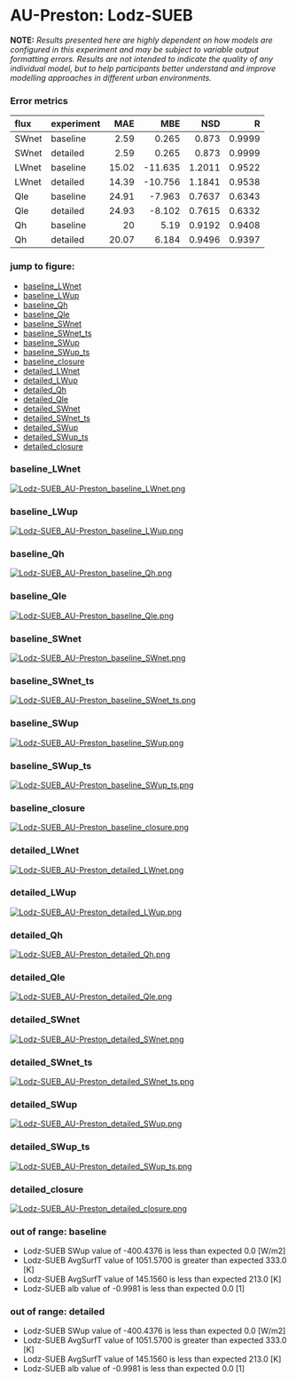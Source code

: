 # AU-Preston: Lodz-SUEB

**NOTE:** *Results presented here are highly dependent on how models are configured in this experiment and may be subject to variable output formatting errors. Results are not intended to indicate the quality of any individual model, but to help participants better understand and improve modelling approaches in different urban environments.*

### Error metrics

| flux   | experiment   |   MAE |     MBE |    NSD |      R |
|:-------|:-------------|------:|--------:|-------:|-------:|
| SWnet  | baseline     |  2.59 |   0.265 | 0.873  | 0.9999 |
| SWnet  | detailed     |  2.59 |   0.265 | 0.873  | 0.9999 |
| LWnet  | baseline     | 15.02 | -11.635 | 1.2011 | 0.9522 |
| LWnet  | detailed     | 14.39 | -10.756 | 1.1841 | 0.9538 |
| Qle    | baseline     | 24.91 |  -7.963 | 0.7637 | 0.6343 |
| Qle    | detailed     | 24.93 |  -8.102 | 0.7615 | 0.6332 |
| Qh     | baseline     | 20    |   5.19  | 0.9192 | 0.9408 |
| Qh     | detailed     | 20.07 |   6.184 | 0.9496 | 0.9397 |

### jump to figure:
 - [baseline_LWnet](#baseline_lwnet)
 - [baseline_LWup](#baseline_lwup)
 - [baseline_Qh](#baseline_qh)
 - [baseline_Qle](#baseline_qle)
 - [baseline_SWnet](#baseline_swnet)
 - [baseline_SWnet_ts](#baseline_swnet_ts)
 - [baseline_SWup](#baseline_swup)
 - [baseline_SWup_ts](#baseline_swup_ts)
 - [baseline_closure](#baseline_closure)
 - [detailed_LWnet](#detailed_lwnet)
 - [detailed_LWup](#detailed_lwup)
 - [detailed_Qh](#detailed_qh)
 - [detailed_Qle](#detailed_qle)
 - [detailed_SWnet](#detailed_swnet)
 - [detailed_SWnet_ts](#detailed_swnet_ts)
 - [detailed_SWup](#detailed_swup)
 - [detailed_SWup_ts](#detailed_swup_ts)
 - [detailed_closure](#detailed_closure)

### <a name="baseline_lwnet"></a>baseline_LWnet
[![Lodz-SUEB_AU-Preston_baseline_LWnet.png](Lodz-SUEB_AU-Preston_baseline_LWnet.png)](Lodz-SUEB_AU-Preston_baseline_LWnet.png)

### <a name="baseline_lwup"></a>baseline_LWup
[![Lodz-SUEB_AU-Preston_baseline_LWup.png](Lodz-SUEB_AU-Preston_baseline_LWup.png)](Lodz-SUEB_AU-Preston_baseline_LWup.png)

### <a name="baseline_qh"></a>baseline_Qh
[![Lodz-SUEB_AU-Preston_baseline_Qh.png](Lodz-SUEB_AU-Preston_baseline_Qh.png)](Lodz-SUEB_AU-Preston_baseline_Qh.png)

### <a name="baseline_qle"></a>baseline_Qle
[![Lodz-SUEB_AU-Preston_baseline_Qle.png](Lodz-SUEB_AU-Preston_baseline_Qle.png)](Lodz-SUEB_AU-Preston_baseline_Qle.png)

### <a name="baseline_swnet"></a>baseline_SWnet
[![Lodz-SUEB_AU-Preston_baseline_SWnet.png](Lodz-SUEB_AU-Preston_baseline_SWnet.png)](Lodz-SUEB_AU-Preston_baseline_SWnet.png)

### <a name="baseline_swnet_ts"></a>baseline_SWnet_ts
[![Lodz-SUEB_AU-Preston_baseline_SWnet_ts.png](Lodz-SUEB_AU-Preston_baseline_SWnet_ts.png)](Lodz-SUEB_AU-Preston_baseline_SWnet_ts.png)

### <a name="baseline_swup"></a>baseline_SWup
[![Lodz-SUEB_AU-Preston_baseline_SWup.png](Lodz-SUEB_AU-Preston_baseline_SWup.png)](Lodz-SUEB_AU-Preston_baseline_SWup.png)

### <a name="baseline_swup_ts"></a>baseline_SWup_ts
[![Lodz-SUEB_AU-Preston_baseline_SWup_ts.png](Lodz-SUEB_AU-Preston_baseline_SWup_ts.png)](Lodz-SUEB_AU-Preston_baseline_SWup_ts.png)

### <a name="baseline_closure"></a>baseline_closure
[![Lodz-SUEB_AU-Preston_baseline_closure.png](Lodz-SUEB_AU-Preston_baseline_closure.png)](Lodz-SUEB_AU-Preston_baseline_closure.png)

### <a name="detailed_lwnet"></a>detailed_LWnet
[![Lodz-SUEB_AU-Preston_detailed_LWnet.png](Lodz-SUEB_AU-Preston_detailed_LWnet.png)](Lodz-SUEB_AU-Preston_detailed_LWnet.png)

### <a name="detailed_lwup"></a>detailed_LWup
[![Lodz-SUEB_AU-Preston_detailed_LWup.png](Lodz-SUEB_AU-Preston_detailed_LWup.png)](Lodz-SUEB_AU-Preston_detailed_LWup.png)

### <a name="detailed_qh"></a>detailed_Qh
[![Lodz-SUEB_AU-Preston_detailed_Qh.png](Lodz-SUEB_AU-Preston_detailed_Qh.png)](Lodz-SUEB_AU-Preston_detailed_Qh.png)

### <a name="detailed_qle"></a>detailed_Qle
[![Lodz-SUEB_AU-Preston_detailed_Qle.png](Lodz-SUEB_AU-Preston_detailed_Qle.png)](Lodz-SUEB_AU-Preston_detailed_Qle.png)

### <a name="detailed_swnet"></a>detailed_SWnet
[![Lodz-SUEB_AU-Preston_detailed_SWnet.png](Lodz-SUEB_AU-Preston_detailed_SWnet.png)](Lodz-SUEB_AU-Preston_detailed_SWnet.png)

### <a name="detailed_swnet_ts"></a>detailed_SWnet_ts
[![Lodz-SUEB_AU-Preston_detailed_SWnet_ts.png](Lodz-SUEB_AU-Preston_detailed_SWnet_ts.png)](Lodz-SUEB_AU-Preston_detailed_SWnet_ts.png)

### <a name="detailed_swup"></a>detailed_SWup
[![Lodz-SUEB_AU-Preston_detailed_SWup.png](Lodz-SUEB_AU-Preston_detailed_SWup.png)](Lodz-SUEB_AU-Preston_detailed_SWup.png)

### <a name="detailed_swup_ts"></a>detailed_SWup_ts
[![Lodz-SUEB_AU-Preston_detailed_SWup_ts.png](Lodz-SUEB_AU-Preston_detailed_SWup_ts.png)](Lodz-SUEB_AU-Preston_detailed_SWup_ts.png)

### <a name="detailed_closure"></a>detailed_closure
[![Lodz-SUEB_AU-Preston_detailed_closure.png](Lodz-SUEB_AU-Preston_detailed_closure.png)](Lodz-SUEB_AU-Preston_detailed_closure.png)

### out of range: baseline

 - Lodz-SUEB SWup value of -400.4376 is less than expected 0.0 [W/m2]
 - Lodz-SUEB AvgSurfT value of 1051.5700 is greater than expected 333.0 [K]
 - Lodz-SUEB AvgSurfT value of 145.1560 is less than expected 213.0 [K]
 - Lodz-SUEB alb value of -0.9981 is less than expected 0.0 [1]

### out of range: detailed

 - Lodz-SUEB SWup value of -400.4376 is less than expected 0.0 [W/m2]
 - Lodz-SUEB AvgSurfT value of 1051.5700 is greater than expected 333.0 [K]
 - Lodz-SUEB AvgSurfT value of 145.1560 is less than expected 213.0 [K]
 - Lodz-SUEB alb value of -0.9981 is less than expected 0.0 [1]

